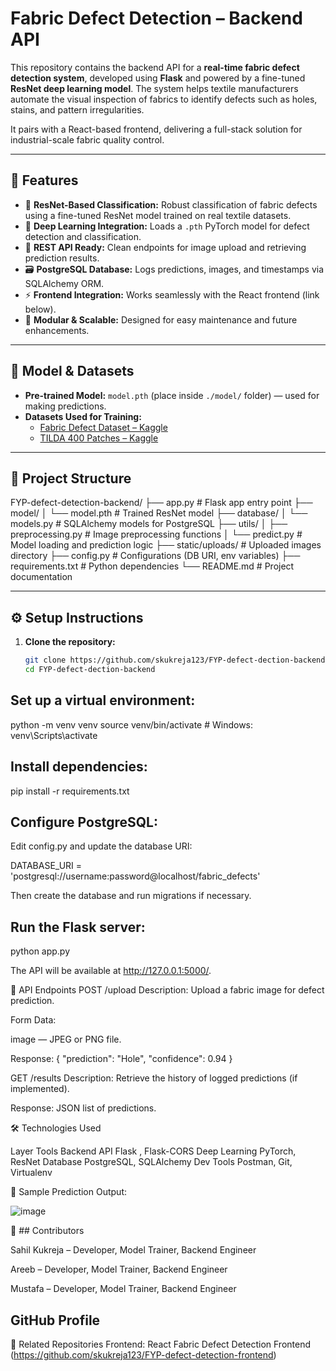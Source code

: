 # Fabric Defect Detection – Backend API

This repository contains the backend API for a **real-time fabric defect detection system**, developed using **Flask** and powered by a fine-tuned **ResNet deep learning model**. The system helps textile manufacturers automate the visual inspection of fabrics to identify defects such as holes, stains, and pattern irregularities.

It pairs with a React-based frontend, delivering a full-stack solution for industrial-scale fabric quality control.

---

## 🚀 Features

- 🎯 **ResNet-Based Classification:** Robust classification of fabric defects using a fine-tuned ResNet model trained on real textile datasets.
- 🧠 **Deep Learning Integration:** Loads a `.pth` PyTorch model for defect detection and classification.
- 🔗 **REST API Ready:** Clean endpoints for image upload and retrieving prediction results.
- 🗃️ **PostgreSQL Database:** Logs predictions, images, and timestamps via SQLAlchemy ORM.
- ⚡ **Frontend Integration:** Works seamlessly with the React frontend (link below).
- 📁 **Modular & Scalable:** Designed for easy maintenance and future enhancements.

---

## 🧠 Model & Datasets

- **Pre-trained Model:** `model.pth` (place inside `./model/` folder) — used for making predictions.
- **Datasets Used for Training:**
  - [Fabric Defect Dataset – Kaggle](https://www.kaggle.com/datasets)
  - [TILDA 400 Patches – Kaggle](https://www.kaggle.com/datasets)

---

## 📁 Project Structure


FYP-defect-detection-backend/
├── app.py # Flask app entry point
├── model/
│ └── model.pth # Trained ResNet model
├── database/
│ └── models.py # SQLAlchemy models for PostgreSQL
├── utils/
│ ├── preprocessing.py # Image preprocessing functions
│ └── predict.py # Model loading and prediction logic
├── static/uploads/ # Uploaded images directory
├── config.py # Configurations (DB URI, env variables)
├── requirements.txt # Python dependencies
└── README.md # Project documentation



---

## ⚙️ Setup Instructions

1. **Clone the repository:**

   ```bash
   git clone https://github.com/skukreja123/FYP-defect-dection-backend.git
   cd FYP-defect-dection-backend

## Set up a virtual environment:

python -m venv venv
source venv/bin/activate       # Windows: venv\Scripts\activate


## Install dependencies:

pip install -r requirements.txt

## Configure PostgreSQL:

Edit config.py and update the database URI:

DATABASE_URI = 'postgresql://username:password@localhost/fabric_defects'


Then create the database and run migrations if necessary.

## Run the Flask server:


python app.py

The API will be available at http://127.0.0.1:5000/.

🧪 API Endpoints
POST /upload
Description: Upload a fabric image for defect prediction.

Form Data:

image — JPEG or PNG file.

Response:
{
  "prediction": "Hole",
  "confidence": 0.94
}


GET /results
Description: Retrieve the history of logged predictions (if implemented).

Response: JSON list of predictions.

🛠 Technologies Used

Layer	Tools
Backend API	Flask , Flask-CORS
Deep Learning	PyTorch, ResNet
Database	PostgreSQL, SQLAlchemy
Dev Tools	Postman, Git, Virtualenv


📸 Sample Prediction Output:

![image](https://github.com/user-attachments/assets/590ced5e-dc72-4668-bc0a-6d3dcb31ed96)



🤝 ## Contributors

Sahil Kukreja – Developer, Model Trainer, Backend Engineer

Areeb – Developer, Model Trainer, Backend Engineer

Mustafa – Developer, Model Trainer, Backend Engineer

## GitHub Profile

🔗 Related Repositories
Frontend: React Fabric Defect Detection Frontend (https://github.com/skukreja123/FYP-defect-detection-frontend)
